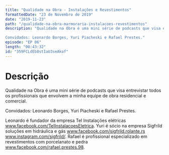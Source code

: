 ```yaml
---
title: "Qualidade na Obra - Instalações e Revestimentos"
formattedDate: "23 de Novembro de 2019"
date: "2019-11-23"
path: "/qualidade-na-obra-marmoraria-instalacoes-revestimentos"
description: "Qualidade na Obra é uma mini série de podcasts que visa entrevistar todos os profissionais que envolvem a minha equipe de obra residencial e comercial.

Convidados: Leonardo Borges, Yuri Piacheski e Rafael Prestes."
episode: "EP 06"
length: "00:43:32"
id: "359FCLdEb8stIaU3seAkof"
---
```


# Descrição

Qualidade na Obra é uma mini série de podcasts que visa entrevistar todos os profissionais que envolvem a minha equipe de obra residencial e comercial.

Convidados: Leonardo Borges, Yuri Piacheski e Rafael Prestes.

Leonardo é fundador da empresa Tel Instalações elétricas www.facebook.com/TelInstalacoesEletrica. Yuri é sócio na empresa Sigfrild soluções em hidráulica e gás www.facebook.com/sigfrild.rolante.rs www.instagram.com/sigfrild/. Rafael é profissional especializado em revestimentos com porcelanato e pedra www.facebook.com/rafael.prestes.98.
